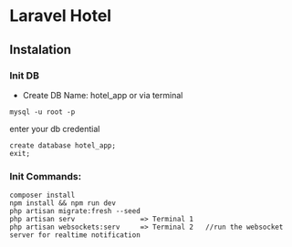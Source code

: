 # Laravel Hotel

## Instalation 

### Init DB
- Create DB Name: hotel_app
or via terminal
```
mysql -u root -p
```
enter your db credential
```
create database hotel_app;
exit;
```
### Init Commands:
```
composer install
npm install && npm run dev
php artisan migrate:fresh --seed
php artisan serv                => Terminal 1
php artisan websockets:serv     => Terminal 2   //run the websocket server for realtime notification
```
